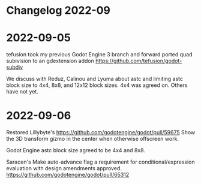 # Changelog 2022-09

#  2022-09-05

tefusion took my previous Godot Engine 3 branch and forward ported quad subivision to an gdextension addon https://github.com/tefusion/godot-subdiv

We discuss with Reduz, Calinou and Lyuma about astc and limiting astc block size to 4x4, 8x8, and 12x12 block sizes. 4x4 was agreed on. Others have not yet.

#  2022-09-06

Restored Lillybyte's https://github.com/godotengine/godot/pull/59675 Show the 3D transform gizmo in the center when otherwise offscreen work.

Godot Engine astc block size agreed to be 4x4 and 8x8.

Saracen's Make auto-advance flag a requirement for conditional/expression evaluation with design amendments approved. https://github.com/godotengine/godot/pull/65312
